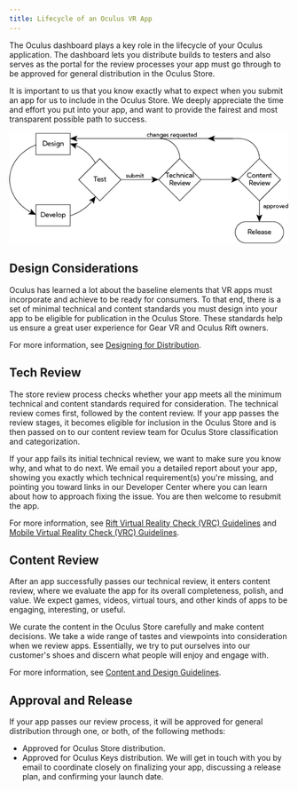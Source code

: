 ```yaml
---
title: Lifecycle of an Oculus VR App
---
```

The Oculus dashboard plays a key role in the lifecycle of your Oculus application. The dashboard lets you distribute builds to testers and also serves as the portal for the review processes your app must go through to be approved for general distribution in the Oculus Store.

It is important to us that you know exactly what to expect when you submit an app for us to include in the Oculus Store. We deeply appreciate the time and effort you put into your app, and want to provide the fairest and most transparent possible path to success.

![](/images/distribute-latest-concepts-publish-app-review-0.png)  
## Design Considerations

Oculus has learned a lot about the baseline elements that VR apps must incorporate and achieve to be ready for consumers. To that end, there is a set of minimal technical and content standards you must design into your app to be eligible for publication in the Oculus Store. These standards help us ensure a great user experience for Gear VR and Oculus Rift owners.

For more information, see [Designing for Distribution](/distribute/latest/concepts/publish-prep-app/ "All apps on the Oculus Store must meet our criteria for content and technical requirements.").

## Tech Review

The store review process checks whether your app meets all the minimum technical and content standards required for consideration. The technical review comes first, followed by the content review. If your app passes the review stages, it becomes eligible for inclusion in the Oculus Store and is then passed on to our content review team for Oculus Store classification and categorization.

If your app fails its initial technical review, we want to make sure you know why, and what to do next. We email you a detailed report about your app, showing you exactly which technical requirement(s) you're missing, and pointing you toward links in our Developer Center where you can learn about how to approach fixing the issue. You are then welcome to resubmit the app.

For more information, see [Rift Virtual Reality Check (VRC) Guidelines](/distribute/latest/concepts/publish-rift-app-submission/ "Your Rift app must meet or exceed these guidelines to be considered for distribution on the Oculus Store.") and [Mobile Virtual Reality Check (VRC) Guidelines](/distribute/latest/concepts/publish-mobile-req/ "Your Mobile VR app must meet or exceed these guidelines to be considered for distribution on the Oculus Store.").

## Content Review

After an app successfully passes our technical review, it enters content review, where we evaluate the app for its overall completeness, polish, and value. We expect games, videos, virtual tours, and other kinds of apps to be engaging, interesting, or useful.

We curate the content in the Oculus Store carefully and make content decisions. We take a wide range of tastes and viewpoints into consideration when we review apps. Essentially, we try to put ourselves into our customer's shoes and discern what people will enjoy and engage with.

For more information, see [Content and Design Guidelines](/distribute/latest/concepts/publish-content-guidelines/).

## Approval and Release

If your app passes our review process, it will be approved for general distribution through one, or both, of the following methods: 

* Approved for Oculus Store distribution.
* Approved for Oculus Keys distribution.
We will get in touch with you by email to coordinate closely on finalizing your app, discussing a release plan, and confirming your launch date.